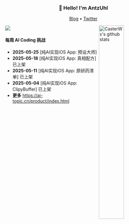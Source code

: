 <h3 align="center">👋 Hello! I'm AntzUhl</h3>

<p align="center">
  <a target="_blank" href="https://ai-topic.cn/">Blog</a> •
  <a target="_blank" href="https://x.com/RimaseToori">Twitter</a> 
</p>

[![](https://count.getloli.com/get/@CasterWx.github.readme)](https://count.getloli.com/)
 <img align="right" width="40%" src="https://github-readme-stats.vercel.app/api?username=CasterWx&show_icons=true&icon_color=0366d6&bg_color=ffffff&hide_title=true&hide=contribs&include_all_commits=true" alt="CasterWx's github stats"/>

#### 每周 AI Coding 挑战

* **2025-05-25** [纯AI实现iOS App: 预设大师] 
* **2025-05-18** [纯AI实现iOS App: 真相配方] 已上架
* **2025-05-11** [纯AI实现iOS App: 原研药清单] 已上架
* **2025-05-04** [纯AI实现iOS App: ClipyBuffer] 已上架
* **更多** https://ai-topic.cn/product/index.html

<table>
<tr>

</tr>
</table>
